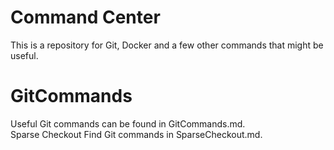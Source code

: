 # Command Center
This is a repository for Git, Docker and a few other commands that might be useful.

# GitCommands
Useful Git commands can be found in GitCommands.md.\
Sparse Checkout Find Git commands in SparseCheckout.md.
